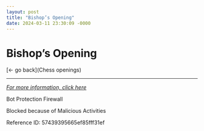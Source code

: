 ```yaml
---
layout: post
title: "Bishop’s Opening"
date: 2024-03-11 23:30:09 -0000
---
```

Bishop’s Opening
==============

[<- go back](Chess openings)
***
*[For more information, click here](https://www.thechesswebsite.com/bishops-opening/)*

Bot Protection Firewall

Blocked because of Malicious Activities

Reference ID: 57439395665ef85fff31ef

